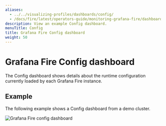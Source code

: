 ```yaml
---
aliases:
  - ../../visualizing-profiles/dashboards/config/
  - /docs/fire/latest/operators-guide/monitoring-grafana-fire/dashboards/config/
description: View an example Config dashboard.
menuTitle: Config
title: Grafana Fire Config dashboard
weight: 50
---
```


# Grafana Fire Config dashboard

The Config dashboard shows details about the runtime configuration currently loaded by each Grafana Fire instance.

## Example

The following example shows a Config dashboard from a demo cluster.

![Grafana Fire config dashboard](fire-config.png)
